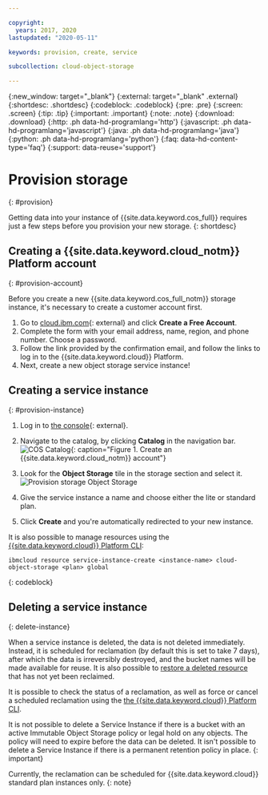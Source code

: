 ```yaml
---

copyright:
  years: 2017, 2020
lastupdated: "2020-05-11"

keywords: provision, create, service

subcollection: cloud-object-storage

---
```

{:new_window: target="_blank"}
{:external: target="_blank" .external}
{:shortdesc: .shortdesc}
{:codeblock: .codeblock}
{:pre: .pre}
{:screen: .screen}
{:tip: .tip}
{:important: .important}
{:note: .note}
{:download: .download} 
{:http: .ph data-hd-programlang='http'} 
{:javascript: .ph data-hd-programlang='javascript'} 
{:java: .ph data-hd-programlang='java'} 
{:python: .ph data-hd-programlang='python'}
{:faq: data-hd-content-type='faq'}
{:support: data-reuse='support'}

# Provision storage
{: #provision}

Getting data into your instance of {{site.data.keyword.cos_full}} requires just a few steps before you provision your new storage.
{: shortdesc}

## Creating a {{site.data.keyword.cloud_notm}} Platform account
{: #provision-account}

Before you create a new {{site.data.keyword.cos_full_notm}} storage instance, it's necessary to create a customer account first.

1. Go to [cloud.ibm.com](https://cloud.ibm.com/){: external} and click **Create a Free Account**.
2. Complete the form with your email address, name, region, and phone number. Choose a password.
3. Follow the link provided by the confirmation email, and follow the links to log in to the {{site.data.keyword.cloud}} Platform.
4. Next, create a new object storage service instance!

## Creating a service instance
{: #provision-instance}

1. Log in to [the console](https://cloud.ibm.com/){: external}.
1. Navigate to the catalog, by clicking **Catalog** in the navigation bar.
   ![COS Catalog](){: caption="Figure 1. Create an {{site.data.keyword.cloud_notm}} account"}
   
1. Look for the **Object Storage** tile in the storage section and select it.
	<img alt="Provision storage Object Storage" src="https://s3.us.cloud-object-storage.appdomain.cloud/docs-resources/console_provision_os.png" max-height="200px" />
1. Give the service instance a name and choose either the lite or standard plan.
1. Click **Create** and you're automatically redirected to your new instance.

It is also possible to manage resources using the [{{site.data.keyword.cloud}} Platform CLI](/docs/resources?topic=resources-manage_resource):

```
ibmcloud resource service-instance-create <instance-name> cloud-object-storage <plan> global
```
{: codeblock}

## Deleting a service instance
{: delete-instance}

When a service instance is deleted, the data is not deleted immediately.  Instead, it is scheduled for reclamation (by default this is set to take 7 days), after which the data is irreversibly destroyed, and the bucket names will be made available for reuse. It is also possible to [restore a deleted resource](/docs/resources?topic=resources-manage_resource#restore-resource) that has not yet been reclaimed.

It is possible to check the status of a reclamation, as well as force or cancel a scheduled reclamation using the [the {{site.data.keyword.cloud}} Platform CLI](/docs/cli?topic=cloud-cli-ibmcloud_commands_resource#ibmcloud_resource_reclamations).

It is not possible to delete a Service Instance if there is a bucket with an active Immutable Object Storage policy or legal hold on any objects.  The policy will need to expire before the data can be deleted. It isn't possible to delete a Service Instance if there is a permanent retention policy in place. 
{: important}

Currently, the reclamation can be scheduled for {{site.data.keyword.cloud}} standard plan instances only.
{: note}